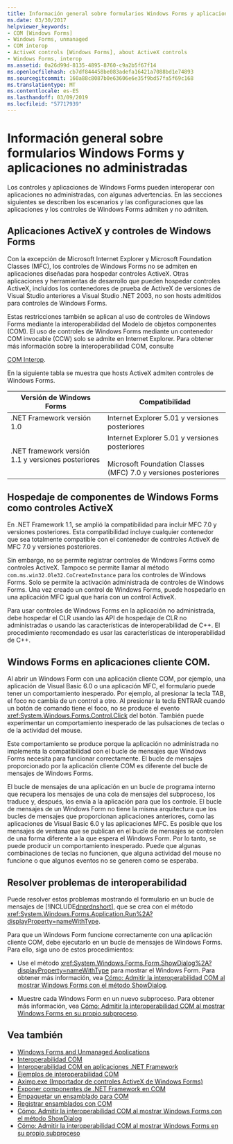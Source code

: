 ```yaml
---
title: Información general sobre formularios Windows Forms y aplicaciones no administradas
ms.date: 03/30/2017
helpviewer_keywords:
- COM [Windows Forms]
- Windows Forms, unmanaged
- COM interop
- ActiveX controls [Windows Forms], about ActiveX controls
- Windows Forms, interop
ms.assetid: 0a26d99d-8135-4895-8760-c9a2b5f67f14
ms.openlocfilehash: cb7df844458be083adefa16421a7088bd1e74893
ms.sourcegitcommit: 160a88c8087b0e63606e6e35f9bd57fa5f69c168
ms.translationtype: MT
ms.contentlocale: es-ES
ms.lasthandoff: 03/09/2019
ms.locfileid: "57717939"
---
```

# <a name="windows-forms-and-unmanaged-applications-overview"></a>Información general sobre formularios Windows Forms y aplicaciones no administradas
Los controles y aplicaciones de Windows Forms pueden interoperar con aplicaciones no administradas, con algunas advertencias. En las secciones siguientes se describen los escenarios y las configuraciones que las aplicaciones y los controles de Windows Forms admiten y no admiten.  
  
## <a name="windows-forms-controls-and-activex-applications"></a>Aplicaciones ActiveX y controles de Windows Forms  
 Con la excepción de Microsoft Internet Explorer y Microsoft Foundation Classes (MFC), los controles de Windows Forms no se admiten en aplicaciones diseñadas para hospedar controles ActiveX. Otras aplicaciones y herramientas de desarrollo que pueden hospedar controles ActiveX, incluidos los contenedores de prueba de ActiveX de versiones de Visual Studio anteriores a Visual Studio .NET 2003, no son hosts admitidos para controles de Windows Forms.  
  
 Estas restricciones también se aplican al uso de controles de Windows Forms mediante la interoperabilidad del Modelo de objetos componentes (COM). El uso de controles de Windows Forms mediante un contenedor COM invocable (CCW) solo se admite en Internet Explorer. Para obtener más información sobre la interoperabilidad COM, consulte  
  
 [COM Interop](../../../visual-basic/programming-guide/com-interop/index.md).  
  
 En la siguiente tabla se muestra que hosts ActiveX admiten controles de Windows Forms.  
  
|Versión de Windows Forms|Compatibilidad|  
|---------------------------|-------------|  
|.NET Framework versión 1.0|Internet Explorer 5.01 y versiones posteriores|  
|.NET framework versión 1.1 y versiones posteriores|Internet Explorer 5.01 y versiones posteriores<br /><br /> Microsoft Foundation Classes (MFC) 7.0 y versiones posteriores|  
  
## <a name="hosting-windows-forms-components-as-activex-controls"></a>Hospedaje de componentes de Windows Forms como controles ActiveX  
 En .NET Framework 1.1, se amplió la compatibilidad para incluir MFC 7.0 y versiones posteriores. Esta compatibilidad incluye cualquier contenedor que sea totalmente compatible con el contenedor de controles ActiveX de MFC 7.0 y versiones posteriores.  
  
 Sin embargo, no se permite registrar controles de Windows Forms como controles ActiveX. Tampoco se permite llamar al método `com.ms.win32.Ole32.CoCreateInstance` para los controles de Windows Forms. Solo se permite la activación administrada de controles de Windows Forms. Una vez creado un control de Windows Forms, puede hospedarlo en una aplicación MFC igual que haría con un control ActiveX.  
  
 Para usar controles de Windows Forms en la aplicación no administrada, debe hospedar el CLR usando las API de hospedaje de CLR no administradas o usando las características de interoperabilidad de C++. El procedimiento recomendado es usar las características de interoperabilidad de C++.  
  
## <a name="windows-forms-in-com-client-applications"></a>Windows Forms en aplicaciones cliente COM.  
 Al abrir un Windows Form con una aplicación cliente COM, por ejemplo, una aplicación de Visual Basic 6.0 o una aplicación MFC, el formulario puede tener un comportamiento inesperado. Por ejemplo, al presionar la tecla TAB, el foco no cambia de un control a otro. Al presionar la tecla ENTRAR cuando un botón de comando tiene el foco, no se produce el evento <xref:System.Windows.Forms.Control.Click> del botón. También puede experimentar un comportamiento inesperado de las pulsaciones de teclas o de la actividad del mouse.  
  
 Este comportamiento se produce porque la aplicación no administrada no implementa la compatibilidad con el bucle de mensajes que Windows Forms necesita para funcionar correctamente. El bucle de mensajes proporcionado por la aplicación cliente COM es diferente del bucle de mensajes de Windows Forms.  
  
 El bucle de mensajes de una aplicación en un bucle de programa interno que recupera los mensajes de una cola de mensajes del subproceso, los traduce y, después, los envía a la aplicación para que los controle. El bucle de mensajes de un Windows Form no tiene la misma arquitectura que los bucles de mensajes que proporcionan aplicaciones anteriores, como las aplicaciones de Visual Basic 6.0 y las aplicaciones MFC. Es posible que los mensajes de ventana que se publican en el bucle de mensajes se controlen de una forma diferente a la que espera el Windows Form. Por lo tanto, se puede producir un comportamiento inesperado. Puede que algunas combinaciones de teclas no funcionen, que alguna actividad del mouse no funcione o que algunos eventos no se generen como se esperaba.  
  
## <a name="resolving-interoperability-issues"></a>Resolver problemas de interoperabilidad  
 Puede resolver estos problemas mostrando el formulario en un bucle de mensajes de [!INCLUDE[dnprdnshort](../../../../includes/dnprdnshort-md.md)], que se crea con el método <xref:System.Windows.Forms.Application.Run%2A?displayProperty=nameWithType>.  
  
 Para que un Windows Form funcione correctamente con una aplicación cliente COM, debe ejecutarlo en un bucle de mensajes de Windows Forms. Para ello, siga uno de estos procedimientos:  
  
-   Use el método <xref:System.Windows.Forms.Form.ShowDialog%2A?displayProperty=nameWithType> para mostrar el Windows Form. Para obtener más información, vea [Cómo: Admitir la interoperabilidad COM al mostrar Windows Forms con el método ShowDialog](com-interop-by-displaying-a-windows-form-shadow.md).  
  
-   Muestre cada Windows Form en un nuevo subproceso. Para obtener más información, vea [Cómo: Admitir la interoperabilidad COM al mostrar Windows Forms en su propio subproceso](how-to-support-com-interop-by-displaying-each-windows-form-on-its-own-thread.md).  
  
## <a name="see-also"></a>Vea también
- [Windows Forms and Unmanaged Applications](windows-forms-and-unmanaged-applications.md)
- [Interoperabilidad COM](../../../visual-basic/programming-guide/com-interop/index.md)
- [Interoperabilidad COM en aplicaciones .NET Framework](../../../visual-basic/programming-guide/com-interop/com-interoperability-in-net-framework-applications.md)
- [Ejemplos de interoperabilidad COM](https://docs.microsoft.com/previous-versions/visualstudio/visual-studio-2008/cxcz83xf(v=vs.90))
- [Aximp.exe (Importador de controles ActiveX de Windows Forms)](../../tools/aximp-exe-windows-forms-activex-control-importer.md)
- [Exponer componentes de .NET Framework en COM](../../interop/exposing-dotnet-components-to-com.md)
- [Empaquetar un ensamblado para COM](../../interop/packaging-an-assembly-for-com.md)
- [Registrar ensamblados con COM](../../interop/registering-assemblies-with-com.md)
- [Cómo: Admitir la interoperabilidad COM al mostrar Windows Forms con el método ShowDialog](com-interop-by-displaying-a-windows-form-shadow.md)
- [Cómo: Admitir la interoperabilidad COM al mostrar Windows Forms en su propio subproceso](how-to-support-com-interop-by-displaying-each-windows-form-on-its-own-thread.md)
